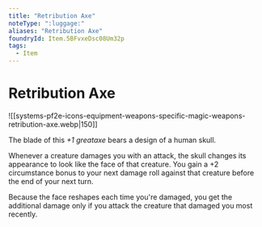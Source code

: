 ```yaml
---
title: "Retribution Axe"
noteType: ":luggage:"
aliases: "Retribution Axe"
foundryId: Item.5BFvxeDsc08Um32p
tags:
  - Item
---
```


# Retribution Axe
![[systems-pf2e-icons-equipment-weapons-specific-magic-weapons-retribution-axe.webp|150]]

The blade of this _+1 greataxe_ bears a design of a human skull.

Whenever a creature damages you with an attack, the skull changes its appearance to look like the face of that creature. You gain a +2 circumstance bonus to your next damage roll against that creature before the end of your next turn.

Because the face reshapes each time you're damaged, you get the additional damage only if you attack the creature that damaged you most recently.
